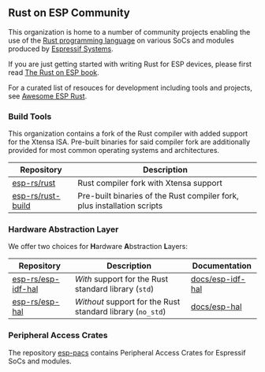 ## Rust on ESP Community

This organization is home to a number of community projects enabling the use of the [Rust programming language] on various SoCs and modules produced by [Espressif Systems].

If you are just getting started with writing Rust for ESP devices, please first read [The Rust on ESP book].

For a curated list of resouces for development including tools and projects, see [Awesome ESP Rust].

[rust programming language]: https://www.rust-lang.org/
[espressif systems]: https://www.espressif.com/
[the rust on esp book]: https://esp-rs.github.io/book/
[Awesome ESP Rust]: https://github.com/esp-rs/awesome-esp-rust

### Build Tools

This organization contains a fork of the Rust compiler with added support for the Xtensa ISA. Pre-built binaries for said compiler fork are additionally provided for most common operating systems and architectures.

| Repository          | Description                                                             |
| ------------------- | ----------------------------------------------------------------------- |
| [esp-rs/rust]       | Rust compiler fork with Xtensa support                                  |
| [esp-rs/rust-build] | Pre-built binaries of the Rust compiler fork, plus installation scripts |

[esp-rs/rust]: https://github.com/esp-rs/rust
[esp-rs/rust-build]: https://github.com/esp-rs/rust-build

### Hardware Abstraction Layer

We offer two choices for **H**ardware **A**bstraction **L**ayers:

| Repository           | Description                                                | Documentation       |
| -------------------- | ---------------------------------------------------------- |--------------------|
| [esp-rs/esp-idf-hal] | _With_ support for the Rust standard library (`std`)       | [docs/esp-idf-hal] |
| [esp-rs/esp-hal]     | _Without_ support for the Rust standard library (`no_std`) | [docs/esp-hal]     |

[esp-rs/esp-idf-hal]: https://github.com/esp-rs/esp-idf-hal
[esp-rs/esp-hal]: https://github.com/esp-rs/esp-hal
[docs/esp-idf-hal]: https://docs.esp-rs.org/esp-idf-hal/esp_idf_hal/
[docs/esp-hal]: https://docs.esp-rs.org/esp-hal/

### Peripheral Access Crates

The repository [esp-pacs] contains Peripheral Access Crates for Espressif SoCs and modules.

[esp-pacs]: https://github.com/esp-rs/esp-pacs
